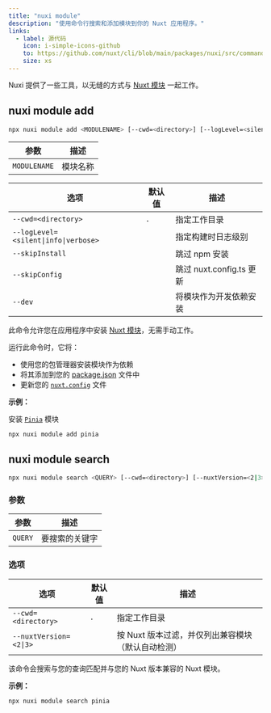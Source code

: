 ```yaml
---
title: "nuxi module"
description: "使用命令行搜索和添加模块到你的 Nuxt 应用程序。"
links:
  - label: 源代码
    icon: i-simple-icons-github
    to: https://github.com/nuxt/cli/blob/main/packages/nuxi/src/commands/module/
    size: xs
---
```


Nuxi 提供了一些工具，以无缝的方式与 [Nuxt 模块](/modules) 一起工作。

## nuxi module add

<!--module-add-cmd-->
```bash [Terminal]
npx nuxi module add <MODULENAME> [--cwd=<directory>] [--logLevel=<silent|info|verbose>] [--skipInstall] [--skipConfig] [--dev]
```
<!--/module-add-cmd-->

<!--module-add-args-->
参数 | 描述
--- | ---
`MODULENAME` | 模块名称
<!--/module-add-args-->

<!--module-add-opts-->
选项 | 默认值 | 描述
--- | --- | ---
`--cwd=<directory>` | `.` | 指定工作目录
`--logLevel=<silent\|info\|verbose>` |  | 指定构建时日志级别
`--skipInstall` |  | 跳过 npm 安装
`--skipConfig` |  | 跳过 nuxt.config.ts 更新
`--dev` |  | 将模块作为开发依赖安装
<!--/module-add-opts-->

此命令允许您在应用程序中安装 [Nuxt 模块](/modules)，无需手动工作。

运行此命令时，它将：

- 使用您的包管理器安装模块作为依赖
- 将其添加到您的 [package.json](/docs/guide/directory-structure/package) 文件中
- 更新您的 [`nuxt.config`](/docs/guide/directory-structure/nuxt-config) 文件

**示例：**

安装 [`Pinia`](/modules/pinia) 模块

```bash [Terminal]
npx nuxi module add pinia
```

## nuxi module search

<!--module-search-cmd-->
```bash [Terminal]
npx nuxi module search <QUERY> [--cwd=<directory>] [--nuxtVersion=<2|3>]
```
<!--/module-search-cmd-->

### 参数

<!--module-search-args-->
参数 | 描述
--- | ---
`QUERY` | 要搜索的关键字
<!--/module-search-args-->

### 选项

<!--module-search-opts-->
选项 | 默认值 | 描述
--- | --- | ---
`--cwd=<directory>` | `.` | 指定工作目录
`--nuxtVersion=<2\|3>` |  | 按 Nuxt 版本过滤，并仅列出兼容模块（默认自动检测）
<!--/module-search-opts-->

该命令会搜索与您的查询匹配并与您的 Nuxt 版本兼容的 Nuxt 模块。

**示例：**

```bash [Terminal]
npx nuxi module search pinia
```
